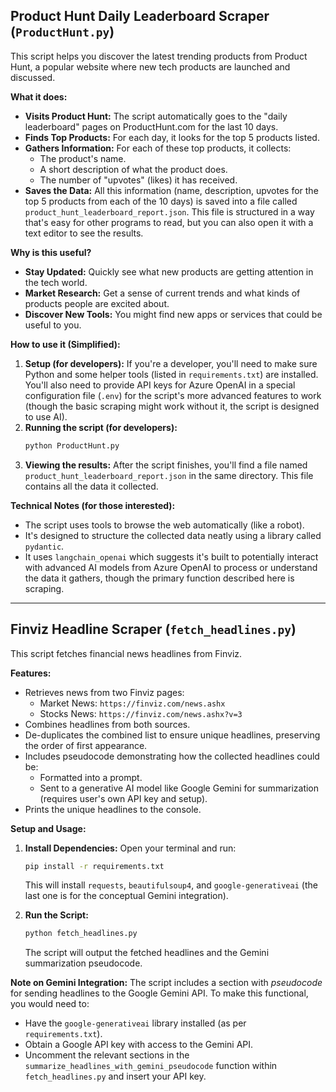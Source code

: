 ## Product Hunt Daily Leaderboard Scraper (`ProductHunt.py`)

This script helps you discover the latest trending products from Product Hunt, a popular website where new tech products are launched and discussed.

**What it does:**

*   **Visits Product Hunt:** The script automatically goes to the "daily leaderboard" pages on ProductHunt.com for the last 10 days.
*   **Finds Top Products:** For each day, it looks for the top 5 products listed.
*   **Gathers Information:** For each of these top products, it collects:
    *   The product's name.
    *   A short description of what the product does.
    *   The number of "upvotes" (likes) it has received.
*   **Saves the Data:** All this information (name, description, upvotes for the top 5 products from each of the 10 days) is saved into a file called `product_hunt_leaderboard_report.json`. This file is structured in a way that's easy for other programs to read, but you can also open it with a text editor to see the results.

**Why is this useful?**

*   **Stay Updated:** Quickly see what new products are getting attention in the tech world.
*   **Market Research:** Get a sense of current trends and what kinds of products people are excited about.
*   **Discover New Tools:** You might find new apps or services that could be useful to you.

**How to use it (Simplified):**

1.  **Setup (for developers):** If you're a developer, you'll need to make sure Python and some helper tools (listed in `requirements.txt`) are installed. You'll also need to provide API keys for Azure OpenAI in a special configuration file (`.env`) for the script's more advanced features to work (though the basic scraping might work without it, the script is designed to use AI).
2.  **Running the script (for developers):**
    ```bash
    python ProductHunt.py
    ```
3.  **Viewing the results:** After the script finishes, you'll find a file named `product_hunt_leaderboard_report.json` in the same directory. This file contains all the data it collected.

**Technical Notes (for those interested):**

*   The script uses tools to browse the web automatically (like a robot).
*   It's designed to structure the collected data neatly using a library called `pydantic`.
*   It uses `langchain_openai` which suggests it's built to potentially interact with advanced AI models from Azure OpenAI to process or understand the data it gathers, though the primary function described here is scraping.

---
## Finviz Headline Scraper (`fetch_headlines.py`)

This script fetches financial news headlines from Finviz.

**Features:**

*   Retrieves news from two Finviz pages:
    *   Market News: `https://finviz.com/news.ashx`
    *   Stocks News: `https://finviz.com/news.ashx?v=3`
*   Combines headlines from both sources.
*   De-duplicates the combined list to ensure unique headlines, preserving the order of first appearance.
*   Includes pseudocode demonstrating how the collected headlines could be:
    *   Formatted into a prompt.
    *   Sent to a generative AI model like Google Gemini for summarization (requires user's own API key and setup).
*   Prints the unique headlines to the console.

**Setup and Usage:**

1.  **Install Dependencies:**
    Open your terminal and run:
    ```bash
    pip install -r requirements.txt
    ```
    This will install `requests`, `beautifulsoup4`, and `google-generativeai` (the last one is for the conceptual Gemini integration).

2.  **Run the Script:**
    ```bash
    python fetch_headlines.py
    ```
    The script will output the fetched headlines and the Gemini summarization pseudocode.

**Note on Gemini Integration:**
The script includes a section with *pseudocode* for sending headlines to the Google Gemini API. To make this functional, you would need to:
*   Have the `google-generativeai` library installed (as per `requirements.txt`).
*   Obtain a Google API key with access to the Gemini API.
*   Uncomment the relevant sections in the `summarize_headlines_with_gemini_pseudocode` function within `fetch_headlines.py` and insert your API key.
